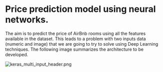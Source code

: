 # Price prediction model using neural networks.

The aim is to predict the price of AirBnb rooms using all the features available in the dataset. This leads to a problem with two inputs data (numeric and image) that we are going to try to solve using Deep Learning techniques.
The following image summarizes the architecture to be developed.

![keras_multi_input_header.png](https://programmerclick.com/images/484/0fa131e8822ef8417b8c725182a96ba4.png)
